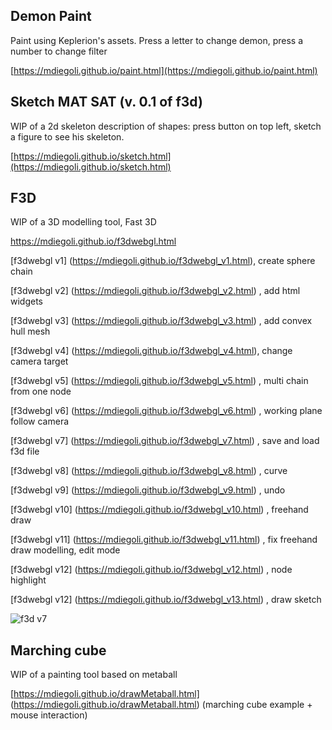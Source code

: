 ## Demon Paint

Paint using Keplerion's assets. Press a letter to change demon, press a number to change filter

[https://mdiegoli.github.io/paint.html](https://mdiegoli.github.io/paint.html)


## Sketch MAT SAT (v. 0.1 of f3d)

WIP of a 2d skeleton description of shapes: press button on top left, sketch a figure to see his skeleton.

[https://mdiegoli.github.io/sketch.html](https://mdiegoli.github.io/sketch.html)


## F3D

WIP of a 3D modelling tool, Fast 3D

https://mdiegoli.github.io/f3dwebgl.html

[f3dwebgl v1] (https://mdiegoli.github.io/f3dwebgl_v1.html), create sphere chain

[f3dwebgl v2] (https://mdiegoli.github.io/f3dwebgl_v2.html) , add html widgets

[f3dwebgl v3] (https://mdiegoli.github.io/f3dwebgl_v3.html) , add convex hull mesh

[f3dwebgl v4] (https://mdiegoli.github.io/f3dwebgl_v4.html), change camera target

[f3dwebgl v5] (https://mdiegoli.github.io/f3dwebgl_v5.html) , multi chain from one node

[f3dwebgl v6] (https://mdiegoli.github.io/f3dwebgl_v6.html) , working plane follow camera

[f3dwebgl v7] (https://mdiegoli.github.io/f3dwebgl_v7.html) , save and load f3d file

[f3dwebgl v8] (https://mdiegoli.github.io/f3dwebgl_v8.html) , curve

[f3dwebgl v9] (https://mdiegoli.github.io/f3dwebgl_v9.html) , undo

[f3dwebgl v10] (https://mdiegoli.github.io/f3dwebgl_v10.html) , freehand draw

[f3dwebgl v11] (https://mdiegoli.github.io/f3dwebgl_v11.html) , fix freehand draw modelling, edit mode

[f3dwebgl v12] (https://mdiegoli.github.io/f3dwebgl_v12.html) , node highlight

[f3dwebgl v12] (https://mdiegoli.github.io/f3dwebgl_v13.html) , draw sketch

![f3d v7](https://mdiegoli.github.io/images/f3dv7.png)

## Marching cube

WIP of a painting tool based on metaball

[https://mdiegoli.github.io/drawMetaball.html] (https://mdiegoli.github.io/drawMetaball.html) (marching cube example + mouse interaction)

